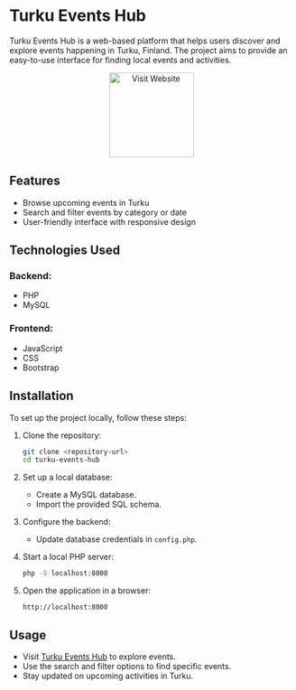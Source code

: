 # Turku Events Hub

Turku Events Hub is a web-based platform that helps users discover and explore events happening in Turku, Finland. The project aims to provide an easy-to-use interface for finding local events and activities.

<p align="center">
  <a href="https://turku.events">
    <img src="https://img.shields.io/badge/Visit-Website-blue" alt="Visit Website" width="150">
  </a>
</p>

## Features

- Browse upcoming events in Turku
- Search and filter events by category or date
- User-friendly interface with responsive design

## Technologies Used

### Backend:

- PHP
- MySQL

### Frontend:

- JavaScript
- CSS
- Bootstrap

## Installation

To set up the project locally, follow these steps:

1. Clone the repository:

   ```sh
   git clone <repository-url>
   cd turku-events-hub
   ```

2. Set up a local database:

   - Create a MySQL database.
   - Import the provided SQL schema.

3. Configure the backend:

   - Update database credentials in `config.php`.

4. Start a local PHP server:

   ```sh
   php -S localhost:8000
   ```

5. Open the application in a browser:
   ```
   http://localhost:8000
   ```

## Usage

- Visit [Turku Events Hub](https://turku.events) to explore events.
- Use the search and filter options to find specific events.
- Stay updated on upcoming activities in Turku.

